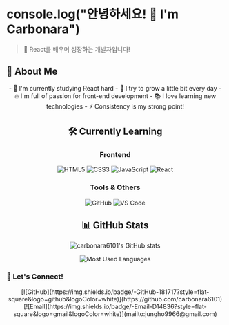 # console.log("안녕하세요! 👋 I'm Carbonara")

> 🍝 React를 배우며 성장하는 개발자입니다!

## 🚀 About Me

<div align="center">
- 🌱 I'm currently studying React hard
- 💪 I try to grow a little bit every day
- 🔥 I'm full of passion for front-end development
- 📚 I love learning new technologies
- ⚡ Consistency is my strong point!

## 🛠️ Currently Learning

### Frontend
![HTML5](https://img.shields.io/badge/-HTML5-E34F26?style=flat-square&logo=html5&logoColor=white)
![CSS3](https://img.shields.io/badge/-CSS3-1572B6?style=flat-square&logo=css3&logoColor=white)
![JavaScript](https://img.shields.io/badge/-JavaScript-F7DF1E?style=flat-square&logo=javascript&logoColor=black)
![React](https://img.shields.io/badge/-React-61DAFB?style=flat-square&logo=react&logoColor=black)

### Tools & Others
![GitHub](https://img.shields.io/badge/-GitHub-181717?style=flat-square&logo=github&logoColor=white)
![VS Code](https://img.shields.io/badge/-VS%20Code-007ACC?style=flat-square&logo=visual-studio-code&logoColor=white)


## 📊 GitHub Stats
</div>
<div align="center">
  
![carbonara6101's GitHub stats](https://github-readme-stats.vercel.app/api?username=carbonara6101&show_icons=true&theme=react&hide_border=true&bg_color=0D1117)

![Most Used Languages](https://github-readme-stats.vercel.app/api/top-langs/?username=carbonara6101&layout=compact&theme=react&hide_border=true&bg_color=0D1117)

</div>
  
### 🍝 Let's Connect!

<div align="center">
[![GitHub](https://img.shields.io/badge/-GitHub-181717?style=flat-square&logo=github&logoColor=white)](https://github.com/carbonara6101)
[![Email](https://img.shields.io/badge/-Email-D14836?style=flat-square&logo=gmail&logoColor=white)](mailto:jungho9966@gmail.com)



</div>
